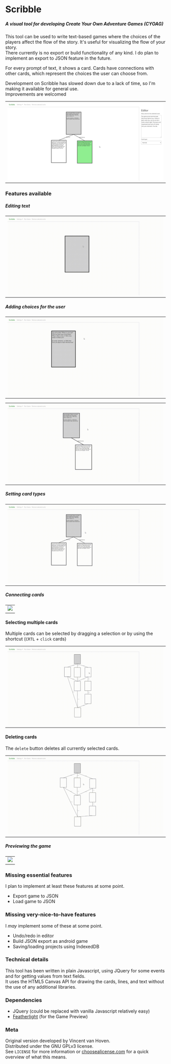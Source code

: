 # Scribble
##### A visual tool for developing Create Your Own Adventure Games (CYOAG)
This tool can be used to write text-based games where the choices of the players affect the flow of the story. It's useful for visualizing the flow of your story.  
There currently is no export or build functionality of any kind. I do plan to implement an export to JSON feature in the future.  

For every prompt of text, it shows a card. Cards have connections with other cards, which represent the choices the user can choose from.  

Development on Scribble has slowed down due to a lack of time, so I'm making it available for general use.  
Improvements are welcomed

<table><tr><td>
<img src="img/screenshot.jpg">
</td></tr></table>

### Features available
##### Editing text
<table><tr><td>
<img src="img/editing_cards.gif">
</td></tr></table>

##### Adding choices for the user
<table><tr><td>
<img src="img/add_user_choice.gif">
</td></tr></table>

<table><tr><td>
<img src="img/add_user_choice_2.gif">
</td></tr></table>

##### Setting card types
<table><tr><td>
<img src="img/card_types.gif">
</td></tr></table>

##### Connecting cards
<table><tr><td>
<img src="img/connecting_cards.gif">
</td></tr></table>

#### Selecting multiple cards
Multiple cards can be selected by dragging a selection or by using the shortcut (`CRTL` + `click` cards)  
<table><tr><td>
<img src="img/multi-selection.gif">
</td></tr></table>

#### Deleting cards
The `delete` button deletes all currently selected cards.
<table><tr><td>
<img src="img/shortcut_delete.gif">
</td></tr></table>

##### Previewing the game
<table><tr><td>
<img src="img/preview_mode.gif">
</td></tr></table>

### Missing essential features
I plan to implement at least these features at some point.
- Export game to JSON
- Load game to JSON

### Missing very-nice-to-have features
I _may_ implement some of these at some point.
- Undo/redo in editor
- Build JSON export as android game
- Saving/loading projects using IndexedDB

### Technical details
This tool has been written in plain Javascript, using JQuery for some events and for getting values from text fields.  
It uses the HTML5 Canvas API for drawing the cards, lines, and text without the use of any additional libraries.

### Dependencies
- JQuery (could be replaced with vanilla Javascript relatively easy)
- [Featherlight](https://github.com/noelboss/featherlight "Featherlight on Github") (for the Game Preview)


### Meta
Original version developed by Vincent van Hoven.  
Distributed under the GNU GPLv3 license.  
See `LICENSE` for more information or [choosealicense.com](https://choosealicense.com/licenses/gpl-3.0) for a quick overview of what this means.